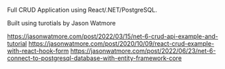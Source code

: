 Full CRUD Application using React/.NET/PostgreSQL.

Built using turotials by Jason Watmore

https://jasonwatmore.com/post/2022/03/15/net-6-crud-api-example-and-tutorial
https://jasonwatmore.com/post/2020/10/09/react-crud-example-with-react-hook-form
https://jasonwatmore.com/post/2022/06/23/net-6-connect-to-postgresql-database-with-entity-framework-core
